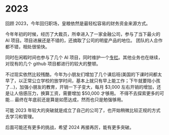 # 2023

回顾 2023，今年回归职场，皇粮依然是最轻松容易的财务资金来源方式。

今年年初的时候，经历了大裁员，所幸进入了一家金融公司，参与了当下最火的 AI 项目。项目进展还是不错的，还摘取了公司的明星产品的地位。
团队的人合作都不错，相处很愉快。

同时在闲暇时间也参与了几个 AI 项目，同时维护一个[专栏](https://vocus.cc/billionaire)。其他业务也在继续，对现有的几个 github 项目都进行的较大的整顿。

不过现实依然比较残酷，今年为小朋友们增加了几个课后班(美国的下课时间都太早了，以正常公立学校的放学时间，基本上就只有早上能工作；下午就要陪小孩了...)，加强小朋友的教育，开销一下子变大，每月 $3,000 左右开销的增加，还是让人倍感压力，换算工资，需要增加 $50,000 才够用。
不得不去探索更多的可能... 最终在年底前还是算是如愿达成，然而也只是勉强够用。

可能 2023 年较大的突破就是成立了自己的公司了，也开始稍微比较正规的方式去学习和管理。

后面可能还有更多的挑战，希望 2024 再接再厉，能有更多突破。
